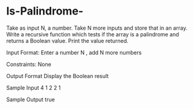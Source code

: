 # Is-Palindrome-

Take as input N, a number. Take N more inputs and store that in an array. Write a recursive function which tests if the array is a palindrome and returns a Boolean value. Print the value returned.

Input Format:
Enter a number N , add N more numbers

Constraints:
None

Output Format
Display the Boolean result

Sample Input
4
1
2
2
1

Sample Output
true
